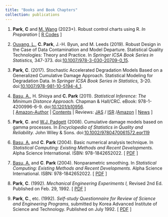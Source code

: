 ```yaml
---
title: "Books and Book Chapters"
collection: publications
---
```

1. **Park**, **C** and [M. Wang](https://business.utsa.edu/faculty/min-wang-ph-d/) (2023+).
Robust control charts using R.  _In Preparation_ 
[ [R Codes](https://github.com/AppliedStat/RCC) ]

1. [Ouyang, L.](https://cn.linkedin.com/in/linhan-ouyang-94834b41), **C. Park**, J.-H. Byun, and M. Leeds (2019). 
Robust Design in the Case of Data Contamination and Model Departure.
Statistical Quality Technologies: Theory and Practice.
In _Springer ICSA Book Series in Statistics,_ 347-373.
doi:[10.1007/978-3-030-20709-0_15](https://doi.org/10.1007/978-3-030-20709-0_15).

1. **Park**, **C**. (2017). 
Stochastic Accelerated Degradation Models Based on a Generalized Cumulative Damage Approach. 
Statistical Modeling for Degradation Data.
In _Springer ICSA Book Series in Statistics,_ 3-20.
doi:[10.1007/978-981-10-5194-4_1](https://doi.org/10.1007/978-981-10-5194-4_1).

1. [Basu, A.](https://www.isical.ac.in/~ayanbasu/), H. Shioya and **C. Park** (2011). 
_Statistical Inference: The Minimum Distance Approach._
Chapman & Hall/CRC. eBook: 978-1-4200996-6-9.
doi:[10.1201/b10956](https://doi.org/10.1201/b10956).\
[ [Amazon-Author](https://www.amazon.com/Chanseok-Park/e/B005NE2GU0) | [Contents](https://appliedstat.github.io/files/book-mindist/02-contents.pdf) | Reviews: [JAS](https://appliedstat.github.io/files/book-mindist/03-review1-JAS.pdf) / [ISR](https://appliedstat.github.io/files/book-mindist/04-review2-ISR.pdf) /[Amazon](https://appliedstat.github.io/files/book-mindist/05-review3-amazon.png)  |  [News](https://appliedstat.github.io/files/book-mindist/06-KAIST-newletter.png) ]

1. **Park**, **C**. and [W.J. Padgett](http://people.stat.sc.edu/padgett/) (2008).
Cumulative damage models based on gamma processes. 
In _Encyclopedia of Statistics in Quality and Reliability._ John Wiley & Sons.
doi:[10.1002/9780470061572.eqr119](https://doi.org/10.1002/9780470061572.eqr119)

1. [Basu, A.](https://www.isical.ac.in/~ayanbasu/) and **C**. **Park** (2004).
Basic numerical analysis technique.
In _Statistical Computing: Existing Methods and Recent Developments._
Alpha Science International. ISBN: 978-1842652022.
[ [PDF](https://github.com/AppliedStat/files/tree/master/Book-2) ]

1. [Basu, A.](https://www.isical.ac.in/~ayanbasu/) and **C**. **Park** (2004).
Nonparametric smoothing.
In _Statistical Computing: Existing Methods and Recent Developments._
Alpha Science International. ISBN: 978-1842652022.
[ [PDF](https://github.com/AppliedStat/files/tree/master/Book-2) ]

1. **Park**, **C**. (1992).
_Mechanical Engineering Experiments I,_  Revised 2nd Ed.
Published on Feb. 29, 1992. 
[ [PDF](https://github.com/AppliedStat/files/tree/master/Book-1) ]


1. **Park**, **C**., etc. (1992).
_Self-study Questionnaire for Review of Science and Engineering Programs,_
submitted by Korea Advanced Institute of Science and Technology. 
Published on July 1992.
[ [PDF](https://github.com/AppliedStat/files/tree/master/Book-3) ]

